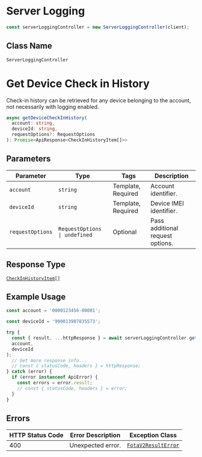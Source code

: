 # Server Logging

```ts
const serverLoggingController = new ServerLoggingController(client);
```

## Class Name

`ServerLoggingController`


# Get Device Check in History

Check-in history can be retrieved for any device belonging to the account, not necessarily with logging enabled.

```ts
async getDeviceCheckInHistory(
  account: string,
  deviceId: string,
  requestOptions?: RequestOptions
): Promise<ApiResponse<CheckInHistoryItem[]>>
```

## Parameters

| Parameter | Type | Tags | Description |
|  --- | --- | --- | --- |
| `account` | `string` | Template, Required | Account identifier. |
| `deviceId` | `string` | Template, Required | Device IMEI identifier. |
| `requestOptions` | `RequestOptions \| undefined` | Optional | Pass additional request options. |

## Response Type

[`CheckInHistoryItem[]`](../../doc/models/check-in-history-item.md)

## Example Usage

```ts
const account = '0000123456-00001';

const deviceId = '990013907835573';

try {
  const { result, ...httpResponse } = await serverLoggingController.getDeviceCheckInHistory(
  account,
  deviceId
);
  // Get more response info...
  // const { statusCode, headers } = httpResponse;
} catch (error) {
  if (error instanceof ApiError) {
    const errors = error.result;
    // const { statusCode, headers } = error;
  }
}
```

## Errors

| HTTP Status Code | Error Description | Exception Class |
|  --- | --- | --- |
| 400 | Unexpected error. | [`FotaV2ResultError`](../../doc/models/fota-v2-result-error.md) |

